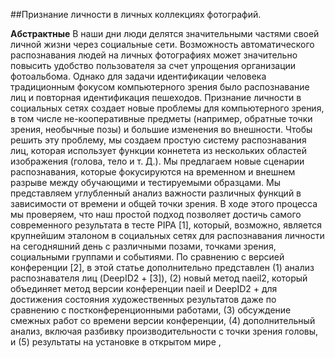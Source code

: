 ##Признание личности в личных коллекциях фотографий.

**Абстрактные**
В наши дни люди делятся значительными частями своей личной жизни через социальные сети. Возможность автоматического распознавания людей на личных фотографиях может значительно повысить удобство пользователя за счет упрощения организации фотоальбома. Однако для задачи идентификации человека традиционным фокусом компьютерного зрения было распознавание лиц и повторная идентификация пешеходов. Признание личности в социальных сетях создает новые проблемы для компьютерного зрения, в том числе не-кооперативные предметы (например, обратные точки зрения, необычные позы) и большие изменения во внешности. Чтобы решить эту проблему, мы создаем простую систему распознавания лиц, которая использует функции коннетета из нескольких областей изображения (голова, тело и т. Д.). Мы предлагаем новые сценарии распознавания, которые фокусируются на временном и внешнем разрыве между обучающими и тестируемыми образцами. Мы представляем углубленный анализ важности различных функций в зависимости от времени и общей точки зрения. В ходе этого процесса мы проверяем, что наш простой подход позволяет достичь самого современного результата в тесте PIPA [1], который, возможно, является крупнейшим эталоном в социальных сетях для распознавания личности на сегодняшний день с различными позами, точками зрения, социальными группами и событиями. По сравнению с версией конференции [2], в этой статье дополнительно представлен (1) анализ распознавателя лиц (DeepID2 + [3]), (2) новый метод naeil2, который объединяет метод версии конференции naeil и DeepID2 + для достижения состояния художественных результатов даже по сравнению с постконференционными работами, (3) обсуждение смежных работ со времени версии конференции, (4) дополнительный анализ, включая разбивку производительности с точки зрения головы, и (5) результаты на установке в открытом мире ,
